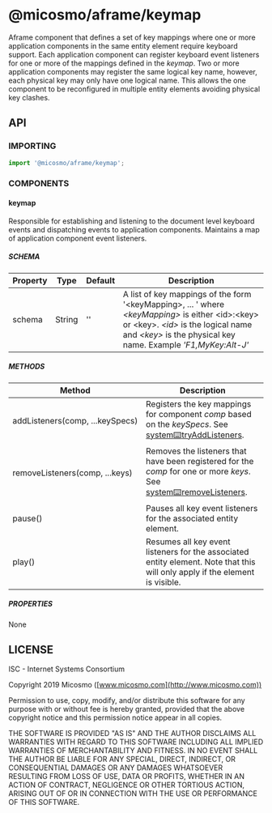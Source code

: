 # @micosmo/aframe/keymap

Aframe component that defines a set of key mappings where one or more application components in the same entity element require keyboard support. Each application component can register keyboard event listeners for one or more of the mappings defined in the *keymap*. Two or more application components may register the same logical key name, however, each physical key may only have one logical name. This allows the one component to be reconfigured in multiple entity elements avoiding physical key clashes.

## API

### IMPORTING

```javascript
import '@micosmo/aframe/keymap';
```

### COMPONENTS

#### keymap

Responsible for establishing and listening to the document level keyboard events and dispatching events to application components. Maintains a map of application component event listeners.

##### SCHEMA

Property | Type | Default | Description
-------- | ---- | ------- | -----------
schema | String | '' | A list of key mappings of the form '&lt;keyMapping&gt;, ... ' where *&lt;keyMapping&gt;* is either &lt;id&gt;:&lt;key&gt; or &lt;key&gt;. *&lt;id&gt;* is the logical name and *&lt;key&gt;* is the physical key name. Example *'F1,MyKey:Alt-J'*

##### METHODS

Method | Description
------ | -----------
addListeners(comp,&nbsp;...keySpecs) | Registers the key mappings for component *comp* based on the *keySpecs*. See [system:keyboard:tryAddListeners](./keyboard.md#METHODS).
removeListeners(comp,&nbsp;...keys) | Removes the listeners that have been registered for the *comp* for one or more *keys*. See [system:keyboard:removeListeners](./keyboard.md#METHODS).
pause() | Pauses all key event listeners for the associated entity element.
play() | Resumes all key event listeners for the associated entity element. Note that this will only apply if the element is visible.

##### PROPERTIES

None

## LICENSE

ISC - Internet Systems Consortium

Copyright 2019 Micosmo ([www.micosmo.com](http://www.micosmo.com))

Permission to use, copy, modify, and/or distribute this software for any purpose with or without fee is hereby granted, provided that the above copyright notice and this permission notice appear in all copies.

THE SOFTWARE IS PROVIDED "AS IS" AND THE AUTHOR DISCLAIMS ALL WARRANTIES WITH REGARD TO THIS SOFTWARE INCLUDING ALL IMPLIED WARRANTIES OF MERCHANTABILITY AND FITNESS. IN NO EVENT SHALL THE AUTHOR BE LIABLE FOR ANY SPECIAL, DIRECT, INDIRECT, OR CONSEQUENTIAL DAMAGES OR ANY DAMAGES WHATSOEVER RESULTING FROM LOSS OF USE, DATA OR PROFITS, WHETHER IN AN ACTION OF CONTRACT, NEGLIGENCE OR OTHER TORTIOUS ACTION, ARISING OUT OF OR IN CONNECTION WITH THE USE OR PERFORMANCE OF THIS SOFTWARE.
